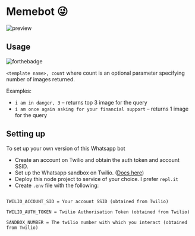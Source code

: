 # Memebot 😜
![preview](https://i.imgur.com/2ib7VNA.png)

## Usage
![forthebadge](https://forthebadge.com/images/badges/60-percent-of-the-time-works-every-time.svg)

`<template name>, count` where count is an optional parameter specifying number of images returned.

Examples: 
* `i am in danger, 3` – returns top 3 image for the query
* `i am once again asking for your financial support` – returns 1 image for the query


## Setting up
To set up your own version of this Whatsapp bot
- Create an account on Twilio and obtain the auth token and account SSID.
- Set up the Whatsapp sandbox on Twilio. ([Docs here](https://www.twilio.com/docs/whatsapp/api#twilio-sandbox-for-whatsapp))
- Deploy this node project to service of your choice. I prefer `repl.it`
- Create `.env` file with the following:

```

TWILIO_ACCOUNT_SID = Your account SSID (obtained from Twilio)

TWILIO_AUTH_TOKEN = Twilio Authorisation Token (obtained from Twilio)

SANDBOX_NUMBER = The twilio number with which you interact (obtained from Twilio)

```
